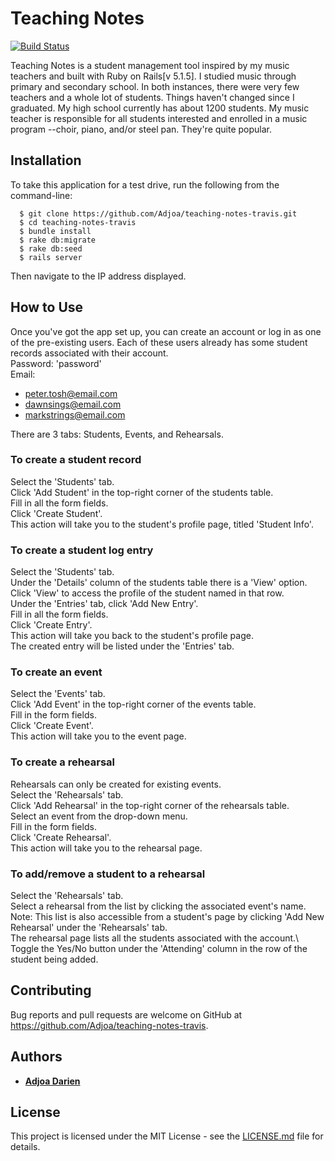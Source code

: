 # Teaching Notes
[![Build Status](https://travis-ci.org/Adjoa/teaching-notes-travis.svg?branch=master)](https://travis-ci.org/Adjoa/teaching-notes-travis)

Teaching Notes is a student management tool inspired by my music teachers and built with Ruby on Rails[v 5.1.5]. I studied music through primary and secondary school. In both instances, there were very few teachers and a whole lot of students. Things haven't changed since I graduated. My high school currently has about 1200 students. My music teacher is responsible for all students interested and enrolled in a music program --choir, piano, and/or steel pan. They're quite popular.

## Installation

To take this application for a test drive, run the following from the command-line:
```
  $ git clone https://github.com/Adjoa/teaching-notes-travis.git
  $ cd teaching-notes-travis
  $ bundle install
  $ rake db:migrate
  $ rake db:seed
  $ rails server
```
Then navigate to the IP address displayed.

## How to Use
Once you've got the app set up, you can create an account or log in as one of the pre-existing users. Each of these users already has some student records associated with their account.\
Password: 'password'\
Email:
- peter.tosh@email.com
- dawnsings@email.com
- markstrings@email.com

There are 3 tabs: Students, Events, and Rehearsals. 

### To create a student record
Select the 'Students' tab.\
Click 'Add Student' in the top-right corner of the students table.\
Fill in all the form fields.\
Click 'Create Student'.\
This action will take you to the student's profile page, titled 'Student Info'.

### To create a student log entry
Select the 'Students' tab.\
Under the 'Details' column of the students table there is a 'View' option.\
Click 'View' to access the profile of the student named in that row.\
Under the 'Entries' tab, click 'Add New Entry'.\
Fill in all the form fields.\
Click 'Create Entry'.\
This action will take you back to the student's profile page.\
The created entry will be listed under the 'Entries' tab.

### To create an event
Select the 'Events' tab.\
Click 'Add Event' in the top-right corner of the events table.\
Fill in the form fields.\
Click 'Create Event'.\
This action will take you to the event page.

### To create a rehearsal
Rehearsals can only be created for existing events.\
Select the 'Rehearsals' tab.\
Click 'Add Rehearsal' in the top-right corner of the rehearsals table.\
Select an event from the drop-down menu.\
Fill in the form fields.\
Click 'Create Rehearsal'.\
This action will take you to the rehearsal page.

### To add/remove a student to a rehearsal
Select the 'Rehearsals' tab.\
Select a rehearsal from the list by clicking the associated event's name.\
Note: This list is also accessible from a student's page by clicking 'Add New Rehearsal' under the 'Rehearsals' tab.\
The rehearsal page lists all the students associated with the account.\ 
Toggle the Yes/No button under the 'Attending' column in the row of the student being added.

## Contributing

Bug reports and pull requests are welcome on GitHub at https://github.com/Adjoa/teaching-notes-travis.

## Authors

* [**Adjoa Darien** ](https://github.com/Adjoa)

## License

This project is licensed under the MIT License - see the [LICENSE.md](LICENSE.md) file for details.

